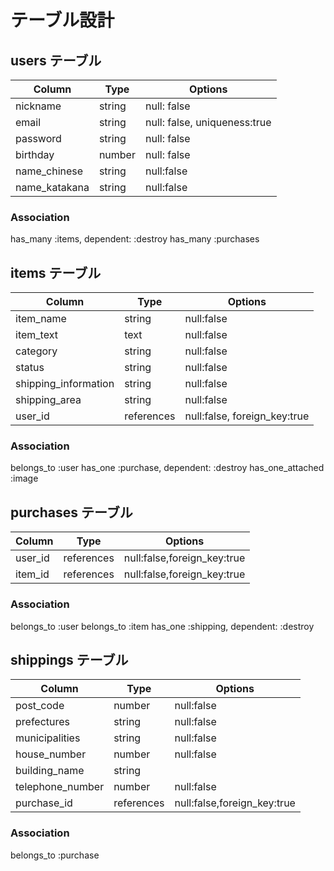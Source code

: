 # テーブル設計

## users テーブル

|Column|Type|Options|
|------|----|-------|
| nickname | string | null: false|
| email              | string | null: false, uniqueness:true |
| password | string | null: false                  |
| birthday | number | null: false   |
| name_chinese | string | null:false  |
| name_katakana | string | null:false |

### Association
has_many :items, dependent: :destroy
has_many :purchases



## items テーブル

|Column|Type|Options|
|------|----|-------|
| item_name | string | null:false |
| item_text | text | null:false |
| category | string | null:false |
| status | string | null:false |
| shipping_information | string | null:false |
| shipping_area |string | null:false |
| user_id | references | null:false, foreign_key:true |

### Association
belongs_to :user
has_one :purchase, dependent: :destroy
has_one_attached :image


## purchases テーブル

|Column|Type|Options|
|------|----|-------|
| user_id | references | null:false,foreign_key:true |
| item_id | references | null:false,foreign_key:true |

### Association
belongs_to :user
belongs_to :item
has_one :shipping, dependent: :destroy


## shippings テーブル

|Column|Type|Options|
|------|----|-------|
| post_code | number | null:false |
| prefectures | string | null:false |
| municipalities | string | null:false |
| house_number | number | null:false |
| building_name | string | |
| telephone_number | number | null:false |
| purchase_id | references | null:false,foreign_key:true |

### Association
belongs_to :purchase